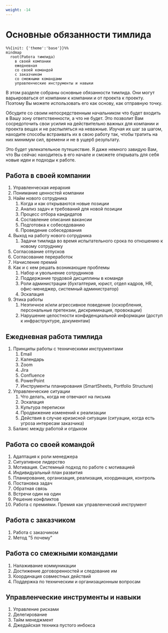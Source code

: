 ```yaml
---
weight: -14
---
```

# Основные обязанности тимлида

```mermaid
%%{init: {'theme':'base'}}%%
mindmap
  root(Работа тимлида)
    в своей компании
    eжедневная
    со своей командой
    с заказчиком
    со смежными командами
    yправленческие инструменты и навыки
```

В этом разделе собраны основные обязанности тимлида. Они могут варьироваться от компании к компании и от проекта к проекту. Поэтому Вы можете использовать его как основу, как отправную точку.

Обсудите со своим непосредственным начальником что будет входить в Вашу зону ответственности, а что не будет. Это позволит Вам сосредоточить свои усилия на действительно важных для компании и проекта вещах и не распыляться на неважные. Изучая их шаг за шагом, находите способы встраивать их в свою работу так, чтобы тратить на них минимум сил, времени и не в ущерб результату.

Это будет увлекательное путешествие. Я даже немного завидую Вам, что Вы сейчас находитесь в его начале и сможете открывать для себя новые идеи и подходы к работе.

## Работа в своей компании

1. Управленческая иерархия
2. Понимание ценностей компании
3. Найм нового сотрудника
    1. Когда и как открываются новые позиции
    2. Анализ задач и требований для новой позиции
    3. Процесс отбора кандидатов
    4. Составление описания вакансии
    5. Подготовка к собеседованию
    6. Проведение собеседования
4. Выход на работу нового сотрудника
    1. Задачи тимлида во время испытательного срока по отношению к новому сотруднику
5. Согласование отпусков
6. Согласование переработок
7. Начисление премий
8. Как и с кем решать возникающие проблемы
    1. Набор и увольнение сотрудников    
    2. Поддержание трудовой дисциплины в команде    
    3. Роли администрации (бухгалтерия, юрист, отдел кадров, HR, офис-менеджер, системный администратор)    
    4. Эскалация 
9. Этика работы
	1. Неэтичное и/или агрессивное поведение (оскорбления, персональные претензии, дискриминация, провокации)
	2. Нарушение целостности конфиденциальной информации (доступ к инфраструктуре, документам)
## Ежедневная работа тимлида

1. Принципы работы с техническими инструментами  
    1. Email
    2. Календарь
    3. Zoom
    4. Jira
    5. Confluence
    6. PowerPoint
    7. Инструменты планирования (SmartSheets, Portfolio Structure)
2. Управленческие ситуации
    1. Что делать, когда не отвечают на письма
    2. Эскалация
    3. Культура переписки
    4. Продвижение изменений к реализации
    5. Действия в случае кризисной ситуации (ситуации, когда есть угроза интересам заказчика)
3. Баланс между работой и отдыхом

## Работа со своей командой

1. Адаптация к роли менеджера
2. Ситуативное лидерство
3. Мотивация. Системный подход по работе с мотивацией
4. Индивидуальный план развития
5. Планирование, организация, реализация, координация, контроль
6. Постановка задач
7. Обратная связь
8. Встречи один на один
9. Решение конфликтов
10. Работа с премиями. Премия как управленческий инструмент

## Работа с заказчиком

1. Работа с заказчиком
2. Метод "5 почему"

## Работа со смежными командами

1. Налаживание коммуникации
2. Достижение договоренностей и следование им
3. Координация совместных действий
4. Поддержка по техническим и организационным вопросам

## Управленческие инструменты и навыки

1. Управление рисками
2. Делегирование
3. Тайм менеджмент
4. Джедайская техника пустого инбокса